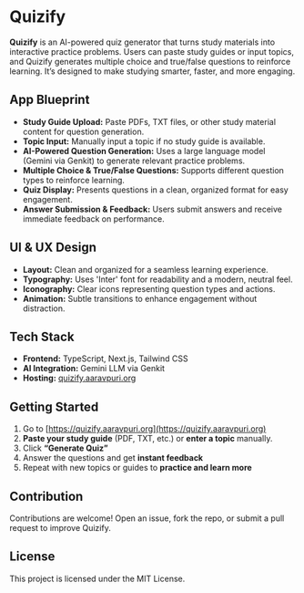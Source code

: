 # Quizify

**Quizify** is an AI-powered quiz generator that turns study materials into interactive practice problems. Users can paste study guides or input topics, and Quizify generates multiple choice and true/false questions to reinforce learning. It’s designed to make studying smarter, faster, and more engaging.

## App Blueprint

* **Study Guide Upload:** Paste PDFs, TXT files, or other study material content for question generation.
* **Topic Input:** Manually input a topic if no study guide is available.
* **AI-Powered Question Generation:** Uses a large language model (Gemini via Genkit) to generate relevant practice problems.
* **Multiple Choice & True/False Questions:** Supports different question types to reinforce learning.
* **Quiz Display:** Presents questions in a clean, organized format for easy engagement.
* **Answer Submission & Feedback:** Users submit answers and receive immediate feedback on performance.

## UI & UX Design

* **Layout:** Clean and organized for a seamless learning experience.
* **Typography:** Uses 'Inter' font for readability and a modern, neutral feel.
* **Iconography:** Clear icons representing question types and actions.
* **Animation:** Subtle transitions to enhance engagement without distraction.

## Tech Stack

* **Frontend:** TypeScript, Next.js, Tailwind CSS
* **AI Integration:** Gemini LLM via Genkit
* **Hosting:** [quizify.aaravpuri.org](https://quizify.aaravpuri.org)

## Getting Started

1. Go to [https://quizify.aaravpuri.org](https://quizify.aaravpuri.org) 
2. **Paste your study guide** (PDF, TXT, etc.) or **enter a topic** manually.
3. Click **“Generate Quiz”** 
4. Answer the questions and get **instant feedback** 
5. Repeat with new topics or guides to **practice and learn more** 

## Contribution

Contributions are welcome! Open an issue, fork the repo, or submit a pull request to improve Quizify.

## License

This project is licensed under the MIT License.
